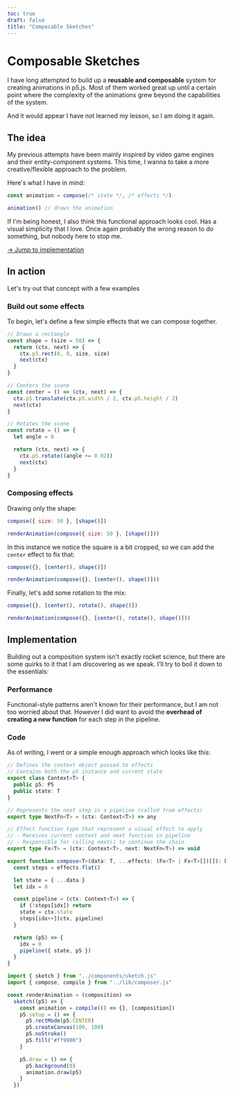 ```yaml
---
toc: true
draft: false
title: "Composable Sketches"
---
```


# Composable Sketches

I have long attempted to build up a **reusable and composable** system for creating animations in p5.js.
Most of them worked great up until a certain point where the complexity of the animations grew beyond the capabilities of the system.

And it would appear I have not learned my lesson, so I am doing it again.

## The idea

My previous attempts have been mainly inspired by video game engines and their entity-component systems.
This time, I wanna to take a more creative/flexible approach to the problem.

Here's what I have in mind:

```typescript
const animation = compose(/* state */, /* effects */)

animation() // draws the animation
```

If I'm being honest, I also think this functional approach looks cool. Has a visual simplicity that I love.
Once again probably the wrong reason to do something, but nobody here to stop me.

[-> Jump to implementation](#implementation)

## In action

Let's try out that concept with a few examples

### Build out some effects

To begin, let's define a few simple effects that we can compose together.

```js echo
// Draws a rectangle
const shape = (size = 50) => {
  return (ctx, next) => {
    ctx.p5.rect(0, 0, size, size)
    next(ctx)
  }
}

// Centers the scene
const center = () => (ctx, next) => {
  ctx.p5.translate(ctx.p5.width / 2, ctx.p5.height / 2)
  next(ctx)
}

// Rotates the scene
const rotate = () => {
  let angle = 0

  return (ctx, next) => {
    ctx.p5.rotate((angle += 0.02))
    next(ctx)
  }
}
```

### Composing effects

Drawing only the shape:

```javascript
compose({ size: 50 }, [shape()])
```

```js
renderAnimation(compose({ size: 50 }, [shape()]))
```

In this instance we notice the square is a bit cropped, so we can add the `center` effect to fix that:

```javascript
compose({}, [center(), shape()])
```

```js
renderAnimation(compose({}, [center(), shape()]))
```

Finally, let's add some rotation to the mix:

```javascript
compose({}, [center(), rotate(), shape()])
```

```js
renderAnimation(compose({}, [center(), rotate(), shape()]))
```

## Implementation

Building out a composition system isn't exactly rocket science, but there are some quirks to it that I am discovering as we speak.
I'll try to boil it down to the essentials:

### Performance

Functional-style patterns aren't known for their performance, but I am not too worried about that.
However I did want to avoid the **overhead of creating a new function** for each step in the pipeline.

### Code

As of writing, I went or a simple enough approach which looks like this:

```typescript
// Defines the context object passed to effects
// Contains both the p5 instance and current state
export class Context<T> {
  public p5: P5
  public state: T
}

// Represents the next step in a pipeline (called from effects)
export type NextFn<T> = (ctx: Context<T>) => any

// Effect function type that represent a visual effect to apply
// - Receives current context and next function in pipeline
// - Responsible for calling next() to continue the chain
export type Fx<T> = (ctx: Context<T>, next: NextFn<T>) => void

export function compose<T>(data: T, ...effects: (Fx<T> | Fx<T>[])[]): DrawFn {
  const steps = effects.flat()

  let state = { ...data }
  let idx = 0

  const pipeline = (ctx: Context<T>) => {
    if (!steps[idx]) return
    state = ctx.state
    steps[idx++](ctx, pipeline)
  }

  return (p5) => {
    idx = 0
    pipeline({ state, p5 })
  }
}
```

```ts
import { sketch } from "../components/sketch.js"
import { compose, compile } from "../lib/composer.js"
```

```js
const renderAnimation = (composition) =>
  sketch((p5) => {
    const animation = compile(() => {}, [composition])
    p5.setup = () => {
      p5.rectMode(p5.CENTER)
      p5.createCanvas(100, 100)
      p5.noStroke()
      p5.fill("#ff9900")
    }

    p5.draw = () => {
      p5.background(0)
      animation.draw(p5)
    }
  })
```
